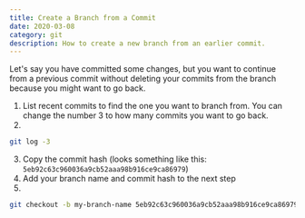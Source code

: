 ```yaml
---
title: Create a Branch from a Commit
date: 2020-03-08
category: git
description: How to create a new branch from an earlier commit.
---
```


Let's say you have committed some changes, but you want to continue from a previous commit without deleting your commits from the branch because you might want to go back.

1. List recent commits to find the one you want to branch from. You can change the number 3 to how many commits you want to go back.
2.

```bash
git log -3
```

3. Copy the commit hash (looks something like this: `5eb92c63c960036a9cb52aaa98b916ce9ca86979`)
4. Add your branch name and commit hash to the next step
5.

```bash
git checkout -b my-branch-name 5eb92c63c960036a9cb52aaa98b916ce9ca86979
```
